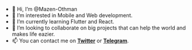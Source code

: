- 👋 Hi, I’m @Mazen-Othman
- 👀 I’m interested in Mobile and Web development.
- 🌱 I’m currently learning Flutter and React.
- 💞️ I’m looking to collaborate on big projects that can help the world and makes life eazier.
- 📫 You can contact me on **[Twitter](https://twitter.com/I_m_z1)** or **[Telegram](https://t.me/maz3n_othman)**.

<!---
Mazen-Othman/Mazen-Othman is a ✨ special ✨ repository because its `README.md` (this file) appears on your GitHub profile.
You can click the Preview link to take a look at your changes.
--->
